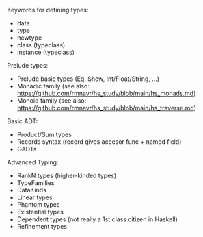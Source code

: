 Keywords for defining types:
- data
- type
- newtype
- class (typeclass)
- instance (typeclass)

Prelude types:
- Prelude basic types (Eq, Show, Int/Float/String, ...)
- Monadic family (see also: https://github.com/rmnavr/hs_study/blob/main/hs_monads.md)
- Monoid family (see also: https://github.com/rmnavr/hs_study/blob/main/hs_traverse.md)

Basic ADT:
- Product/Sum types
- Records syntax (record gives accesor func + named field)
- GADTs

Advanced Typing:
* RankN types (higher-kinded types)
* TypeFamilies
* DataKinds
* Linear types
* Phantom types
* Existential types
* Dependent types (not really a 1st class citizen in Haskell)
* Refinement types


